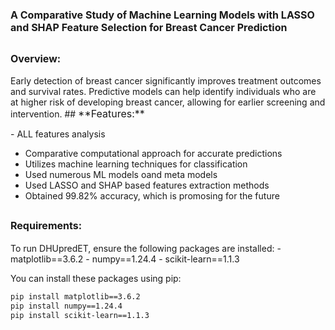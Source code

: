 # <span style="font-size:16px;">**A Comparative Study of Machine Learning Models with LASSO and SHAP Feature Selection for Breast Cancer Prediction**</span>

## <span style="font-size:16px;">**Overview:**</span>
<span style="font-size:14px;">
Early detection of breast cancer significantly improves treatment outcomes and survival rates. Predictive models can help identify individuals who are at higher risk of developing breast cancer, allowing for earlier screening and intervention.
</span>
## <span style="font-size:16px;">**Features:**</span>

<span style="font-size:14px;">- ALL features analysis
- Comparative computational approach for accurate predictions
- Utilizes machine learning techniques for classification
- Used numerous ML models oand  meta models
- Used LASSO and SHAP based features extraction methods
- Obtained 99.82% accuracy, which is promosing for the future</span>

## <span style="font-size:16px;">**Requirements:**</span>

<span style="font-size:14px;">
To run DHUpredET, ensure the following packages are installed:
- matplotlib==3.6.2
- numpy==1.24.4
- scikit-learn==1.1.3

You can install these packages using pip:

```bash
pip install matplotlib==3.6.2
pip install numpy==1.24.4
pip install scikit-learn==1.1.3
